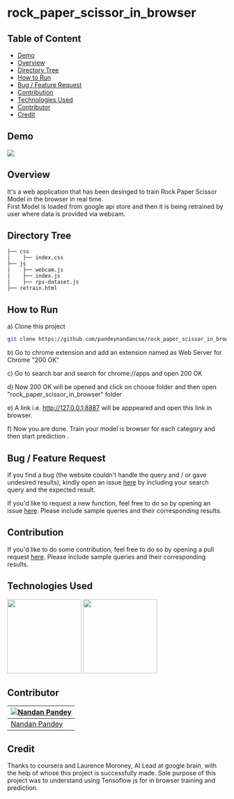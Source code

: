 # rock_paper_scissor_in_browser

## Table of Content
  * [Demo](#demo)
  * [Overview](#overview)
  * [Directory Tree](#directory-tree)
  * [How to Run](#howtorun)
  * [Bug / Feature Request](#bug---feature-request)
  * [Contribution](#contribution)
  * [Technologies Used](#technologies-used)
  * [Contributor](#contributor)
  * [Credit](#credit)


## Demo

[![](https://i.imgur.com/OzCtum6.png)](https://i.imgur.com/OzCtum6.png)



## Overview
It's a web application that has been desinged to train Rock Paper Scissor Model in the browser in real time.  <br>
First Model is loaded from google api store and then it is being retrained by user where data is provided via webcam.


## Directory Tree 
```
├── css
|    ├── index.css
├── js
|    ├── webcam.js
|    ├── index.js
|    ├── rps-dataset.js
├── retrain.html
```

## How to Run
a) Clone this project 
```bash
git clone https://github.com/pandeynandancse/rock_paper_scissor_in_browser.git
```

b) Go to chrome extension and add an extension named as Web Server for Chrome "200 OK" <br>

c) Go to search bar and search for chrome://apps and open 200 OK <br>

d) Now 200 OK will be opened and click on choose folder and then open "rock_paper_scissor_in_browser" folder<br>

e) A link i.e. http://127.0.0.1:8887 will be apppeared and open this link in browser.<br>

f) Now you are done. Train your model is browser for each category and then start prediction .<br>



## Bug / Feature Request
If you find a bug (the website couldn't handle the query and / or gave undesired results), kindly open an issue [here](https://github.com/pandeynandancse/rock_paper_scissor_in_browser/issues/new) by including your search query and the expected result.

If you'd like to request a new function, feel free to do so by opening an issue [here](https://github.com/pandeynandancse/rock_paper_scissor_in_browser/issues/new). Please include sample queries and their corresponding results.


## Contribution
If you'd like to do some contribution, feel free to do so by opening a pull request [here](https://github.com/pandeynandancse/rock_paper_scissor_in_browser/pulls). Please include sample queries and their corresponding results.




## Technologies Used


[<img target="_blank" src="https://i.imgur.com/Ys7e1SG.png" width=170>](https://www.tensorflow.org/js) 
[<img target="_blank" src="https://i.imgur.com/1v4detT.png" width=170>](https://www.tensorflow.org/js) 


## Contributor
[![Nandan Pandey](https://qph.fs.quoracdn.net/main-thumb-189737418-200-jmwzsixdznlgemnejuecomukeluqkgzd.jpeg)](https://pandeynandancse.github.io) |
-|
[Nandan Pandey](https://pandeynandancse.github.io) |)


 
## Credit
Thanks to coursera and Laurence Moroney, AI Lead at google brain,  with the help of whose this project is successfully made. Sole purpose of this project was to understand using Tensoflow js for in browser training and prediction.
